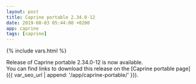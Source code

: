 ```yaml
---
layout: post
title: Caprine portable 2.34.0-12
date: 2019-08-03 05:44:00 +0200
app: caprine
tags: [caprine]
---
```

{% include vars.html %}

Release of Caprine portable 2.34.0-12 is now available.<br />
You can find links to download this release on the [Caprine portable page]({{ var_seo_url | append: '/app/caprine-portable/' }}).